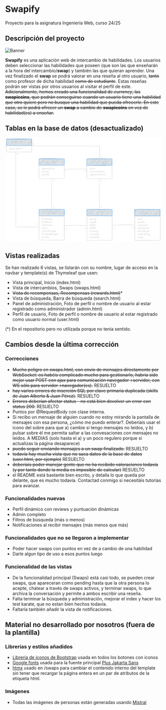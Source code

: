 # Swapify
Proyecto para la asignatura Ingeniería Web, curso 24/25

## Descripción del proyecto
![Banner](/src/main/resources/static/img/github/banner.png)

**Swapify** es una aplicación web de intercambio de habilidades. Los usuarios deben seleccionar las habilidades que poseen (que son las que enseñarán a la hora del intercambio/**swap**) y también las que quieran aprender. Una vez finalizado el **swap** se podrá valorar en una reseña al otro usuario, ~~tanto~~ como profesor de dicha habilidad ~~como de estudiante~~. Estas reseñas podrán ser vistas por otros usuarios al visitar el perfil de este. ~~Adicionalmente, hemos creado una funcionalidad de _currency_, las **swapicoins**, que podrán conseguirse cuando un usuario tiene una habilidad que otro quiere pero no busque una habilidad que pueda ofrecerle. En este caso, se le podrá ofrecer un **swap** a cambio de **swapicoins** en vez de habilidad(es) a enseñar.~~

## Tablas en la base de datos (desactualizado)

![Diagrama de la base de datos](/src/main/resources/static/img/github/bd.png)

## Vistas realizadas
Se han realizado 6 vistas, se listarán con su nombre, lugar de acceso en la navbar y template(s) de Thymeleaf que usen:
- Vista principal, Inicio (index.html)
- Vista de intercambios, Swaps (swaps.html)
- ~~Vista de recompensas, Recompensas (rewards.html)~~*
- Vista de búsqueda, Barra de búsqueda (search.html)
- Panel de administración, Foto de perfil o nombre de usuario al estar registrado como administrador (admin.html)
- Perfil de usuario, Foto de perfil o nombre de usuario al estar registrado como usuario normal (user.html)

(*) En el repositorio pero no utilizada porque no tenía sentido.

## Cambios desde la última corrección
### Correcciones
- ~~Mucho peligro en swaps.html, con envío de mensajes directamente por WebSocket: os habéis complicado mucho para gestionarlo, habría sido mejor usar POST con ajax para comunicación  navegador->servidor, con WS sólo para servidor->navegador(es).~~ RESUELTO
- ~~hay varios errores de inserción SQL por clave primaria duplicada (skills de Juan Alberto & Juan Pérez).~~ RESUELTO
- ~~Errores deberían afectar status - no está bien devolver un error con status 200.~~ RESUELTO
- Puntos por @RequestBody con clase interna.
- Si recibo un mensaje de alguien cuando no estoy mirando la pantalla de mensajes con esa persona, ¿cómo me puedo enterar?. Deberíais usar el icono del sobre para que a) cambie si tengo mensajes no leídos, y b) pulsar sobre él me permita saltar a las convesaciones con mensajes no leídos. A MEDIAS (solo hasta el a) y un poco regulero porque si actualizas la página desaparece)
- ~~puedo seguir enviando mensajes a un swap finalizado.~~ RESUELTO
- ~~todavía hay mucha vista que no saca datos de la base de datos (user.html, por ejemplo)~~ RESUELTO
- ~~deberíais poder manejar gente que no ha recibido valoraciones todavía (y por tanto donde la media es imposible de calcular)~~ RESUELTO
- el README está bastante bien escrito, y detalla lo que queda por delante, que es mucho todavía. Contactad conmigo si necesitáis tutorías para avanzar.

### Funcionalidades nuevas
- Perfil dinámico con reviews y puntuación dinámicas
- Admin completo
- Filtros de búsqueda (más o menos)
- Notificaciones al recibir mensajes (más menos que más)

### Funcionalidades que no se llegaron a implementar
- Poder hacer swaps con puntos en vez de a cambio de una habilidad
- Darle algun tipo de uso a esos puntos luego

### Funcionalidad de las vistas
- De la funcionalidad principal (Swaps) está casi todo, se pueden crear swaps, que apareceran como pending hasta que la otra persona lo acepte, chatear a través de swaps activos, y terminar swaps, lo que archiva la conversación y permite a ambos escribir una reseña.
- Falta terminar la búsqueda y administración, mejorar el index y hacer los test karate, que no estan bien hechos todavía.
- Faltaría también añadir la vista de notificaciones.

## Material no desarrollado por nosotros (fuera de la plantilla)
### Librerías y estilos añadidos
  - [Librería de iconos de Bootstrap](https://icons.getbootstrap.com/) usada en todos los botones con iconos
  - [Google fonts](https://fonts.google.com/) usada para la fuente principal [Plus Jakarta Sans](https://fonts.google.com/specimen/Plus+Jakarta+Sans/license)
  - [htmx](https://htmx.org/)  usado en /swaps para cambiar el contenido interno del template sin tener que recargar la página entera en un par de atributos de la etiqueta html.

### Imágenes
  - Todas las imágenes de personas están generadas usando [Mistral](https://mistral.ai)
